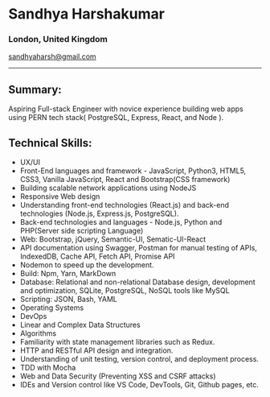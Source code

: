 # Sandhya Harshakumar 
### London, United Kingdom 
sandhyaharsh@gmail.com


-------------------------------------------------------------
 

 Summary:
 --------
 Aspiring Full-stack Engineer with novice experience building web apps using PERN tech stack( PostgreSQL, Express, React, and Node ).

 Technical Skills:
 -----------------
- UX/UI
- Front-End languages and framework -  JavaScript, Python3, HTML5, CSS3, Vanilla JavaScript, React and Bootstrap(CSS framework)
- Building scalable network applications using NodeJS
- Responsive Web design
- Understanding front-end technologies (React.js) and back-end technologies (Node.js, Express.js, PostgreSQL).
- Back-end technologies and languages - Node.js, Python and PHP(Server side scripting Language)
- Web: Bootstrap, jQuery, Semantic-UI, Sematic-UI-React
- API documentation using Swagger, Postman for manual testing of APIs, IndexedDB, Cache API, Fetch API, Promise API
- Nodemon to speed up the development.
- Build: Npm, Yarn, MarkDown
- Database: Relational and non-relational Database design, development and optimization, SQLite, PostgreSQL, NoSQL tools like MySQL
- Scripting: JSON, Bash, YAML
- Operating Systems
- DevOps
- Linear and Complex Data Structures
- Algorithms
- Familiarity with state management libraries such as Redux.
- HTTP and RESTful API design and integration.
- Understanding of unit testing, version control, and deployment process.
- TDD with Mocha
- Web and Data Security (Preventing XSS and CSRF attacks)
- IDEs and Version control like VS Code, DevTools, Git, Github pages, etc.
<!---
Sandhya80/Sandhya80 is a ✨ special ✨ repository because its `README.md` (this file) appears on your GitHub profile.
You can click the Preview link to take a look at your changes.
--->
